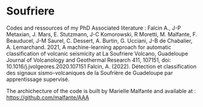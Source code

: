 # Soufriere
Codes and ressources of my PhD
Associated literature :
Falcin A., J-P Metaxian, J. Mars, E. Stutzmann, J-C Komorowski, R Moretti, M. Malfante, F. Beauducel, J-M Saurel, C. Dessert, A. Burtin, G. Ucciani, J-B de Chabalier, A. Lemarchand. 2021, A machine-learning approach for automatic classification of volcanic seismicity at La Soufriere Volcano, Guadeloupe Journal of Volcanology and Geothermal Research 411, 107151, doi: 10.1016/j.jvolgeores.2020.107151 
Falcin, A. (2022). Détection et classification des signaux sismo-volcaniques de la Soufrière de Guadeloupe par apprentissage supervisé.

The archichecture of the code is built by Marielle Malfante and available at : https://github.com/malfante/AAA

